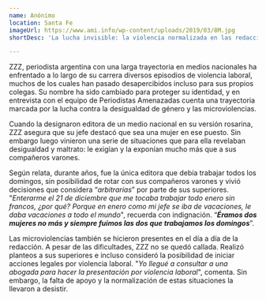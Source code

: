 ```yaml
---
name: Anónimo
location: Santa Fe
imageUrl: https://www.ami.info/wp-content/uploads/2019/03/8M.jpg
shortDesc: 'La lucha invisible: la violencia normalizada en las redacciones'

---
```


ZZZ, periodista argentina con una larga trayectoria en medios nacionales ha enfrentado a lo largo de su carrera diversos episodios de violencia laboral, muchos de los cuales han pasado desapercibidos incluso para sus propios colegas. Su nombre ha sido cambiado para proteger su identidad, y en entrevista con el equipo de Periodistas Amenazadas cuenta una trayectoria marcada por la lucha contra la desigualdad de género y las microviolencias.

Cuando la designaron editora de un medio nacional en su versión rosarina, ZZZ asegura que su jefe destacó que sea una mujer en ese puesto. Sin embargo luego vinieron una serie de situaciones que para ella revelaban desigualdad y maltrato: le exigían y la exponían mucho más que a sus compañeros varones. 

Según relata, durante años, fue la única editora que debía trabajar todos los domingos, sin posibilidad de rotar con sus compañeros varones y vivió decisiones que considera “*arbitrarias*” por parte de sus superiores. "*Enterarme el 21 de diciembre que me tocaba trabajar todo enero sin francos, ¿por qué? Porque en enero como mi jefe se iba de vacaciones, le daba vacaciones a todo el mundo*", recuerda con indignación. “***Éramos dos mujeres no más y siempre fuimos las dos que trabajamos los domingos***”.

Las microviolencias también se hicieron presentes en el día a día de la redacción. A pesar de las dificultades, ZZZ no se quedó callada. Realizó planteos a sus superiores e incluso consideró la posibilidad de iniciar acciones legales por violencia laboral. "*Yo llegué a consultar a una abogada para hacer la presentación por violencia laboral*", comenta. Sin embargo, la falta de apoyo y la normalización de estas situaciones la llevaron a desistir.